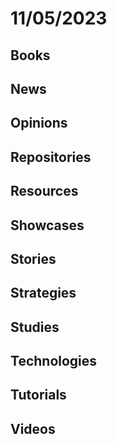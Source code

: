 # 11/05/2023

## Books

## News

## Opinions

## Repositories

## Resources

## Showcases

## Stories

## Strategies

## Studies

## Technologies

## Tutorials

## Videos
